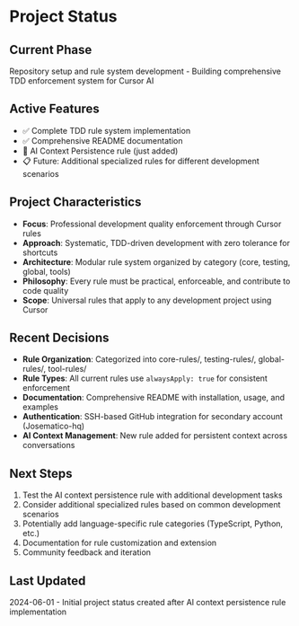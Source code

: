 # Project Status

## Current Phase
Repository setup and rule system development - Building comprehensive TDD enforcement system for Cursor AI

## Active Features
- ✅ Complete TDD rule system implementation
- ✅ Comprehensive README documentation
- 🔄 AI Context Persistence rule (just added)
- 📋 Future: Additional specialized rules for different development scenarios

## Project Characteristics
- **Focus**: Professional development quality enforcement through Cursor rules
- **Approach**: Systematic, TDD-driven development with zero tolerance for shortcuts
- **Architecture**: Modular rule system organized by category (core, testing, global, tools)
- **Philosophy**: Every rule must be practical, enforceable, and contribute to code quality
- **Scope**: Universal rules that apply to any development project using Cursor

## Recent Decisions
- **Rule Organization**: Categorized into core-rules/, testing-rules/, global-rules/, tool-rules/
- **Rule Types**: All current rules use `alwaysApply: true` for consistent enforcement
- **Documentation**: Comprehensive README with installation, usage, and examples
- **Authentication**: SSH-based GitHub integration for secondary account (Josematico-hq)
- **AI Context Management**: New rule added for persistent context across conversations

## Next Steps
1. Test the AI context persistence rule with additional development tasks
2. Consider additional specialized rules based on common development scenarios
3. Potentially add language-specific rule categories (TypeScript, Python, etc.)
4. Documentation for rule customization and extension
5. Community feedback and iteration

## Last Updated
2024-06-01 - Initial project status created after AI context persistence rule implementation 